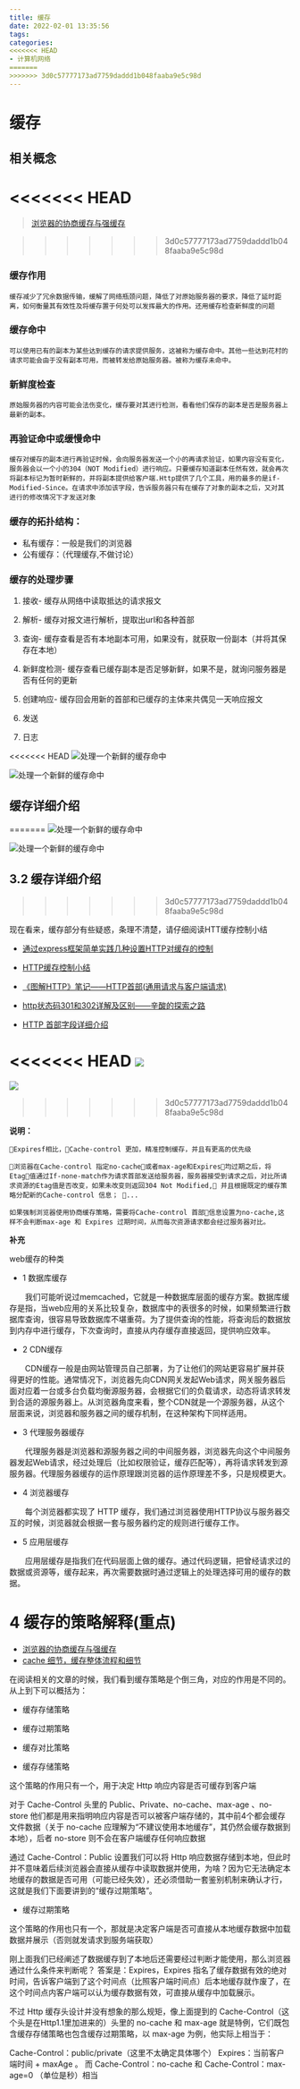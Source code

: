 ```yaml
---
title: 缓存
date: 2022-02-01 13:35:56
tags:
categories:
<<<<<<< HEAD
- 计算机网络
=======
>>>>>>> 3d0c57777173ad7759daddd1b048faaba9e5c98d
---
```



# 缓存

##  相关概念

<<<<<<< HEAD
=======
>[浏览器的协商缓存与强缓存](http://caibaojian.com/browser-cache.html)

>>>>>>> 3d0c57777173ad7759daddd1b048faaba9e5c98d
###  缓存作用
    
    缓存减少了冗余数据传输，缓解了网络瓶颈问题，降低了对原始服务器的要求，降低了延时距离，如何衡量其有效性及将缓存置于何处可以发挥最大的作用。还用缓存检查新鲜度的问题

### 缓存命中
    
    可以使用已有的副本为某些达到缓存的请求提供服务，这被称为缓存命中。其他一些达到花村的请求可能会由于没有副本可用，而被转发给原始服务器。被称为缓存未命中。

### 新鲜度检查

    原始服务器的内容可能会法伤变化，缓存要对其进行检测，看看他们保存的副本是否是服务器上最新的副本。

### 再验证命中或缓慢命中
  
    缓存对缓存的副本进行再验证时候，会向服务器发送一个小的再请求验证，如果内容没有变化，服务器会以一个小的304（NOT Modified）进行响应。只要缓存知道副本任然有效，就会再次将副本标记为暂时新鲜的，并将副本提供给客户端.Http提供了几个工具，用的最多的是if-Modified-Since。在请求中添加该字段，告诉服务器只有在缓存了对象的副本之后，又对其进行的修改情况下才发送对象

### 缓存的拓扑结构：

* 私有缓存：一般是我们的浏览器
* 公有缓存：（代理缓存,不做讨论）

### 缓存的处理步骤

1. 接收- 缓存从网络中读取抵达的请求报文

2. 解析- 缓存对报文进行解析，提取出url和各种首部

3. 查询- 缓存查看是否有本地副本可用，如果没有，就获取一份副本（并将其保存在本地）

4. 新鲜度检测- 缓存查看已缓存副本是否足够新鲜，如果不是，就询问服务器是否有任何的更新

5. 创建响应- 缓存回会用新的首部和已缓存的主体来共偶见一天响应报文

6. 发送

7. 日志

<<<<<<< HEAD
![处理一个新鲜的缓存命中](https://isam2016hexo.oss-cn-hangzhou.aliyuncs.com/img/cache.jpg)

![处理一个新鲜的缓存命中](https://isam2016hexo.oss-cn-hangzhou.aliyuncs.com/img/progress.jpeg)


## 缓存详细介绍
=======
![处理一个新鲜的缓存命中](../../img/cache.jpg)

![处理一个新鲜的缓存命中](../../img/progress.jpeg)


## 3.2 缓存详细介绍
>>>>>>> 3d0c57777173ad7759daddd1b048faaba9e5c98d

现在看来，缓存部分有些疑惑，条理不清楚，请仔细阅读HTT缓存控制小结

* [通过express框架简单实践几种设置HTTP对缓存的控制](https://www.jianshu.com/p/3bc803a4313f)

* [HTTP缓存控制小结](http://imweb.io/topic/5795dcb6fb312541492eda8c)

* [《图解HTTP》笔记——HTTP首部(通用请求与客户端请求)](http://blog.csdn.net/qq_34289537/article/details/52971516)

* [http状态码301和302详解及区别——辛酸的探索之路](http://blog.csdn.net/grandPang/article/details/47448395)

* [HTTP 首部字段详细介绍](http://www.cnblogs.com/jycboy/p/http_head.html)

<<<<<<< HEAD
![](https://isam2016hexo.oss-cn-hangzhou.aliyuncs.com/img/caches.png)
=======
![](../../img/caches.png)
>>>>>>> 3d0c57777173ad7759daddd1b048faaba9e5c98d

**说明：**

    Expiresf相比，Cache-control 更加，精准控制缓存，并且有更高的优先级

    浏览器在Cache-control 指定no-cache或者max-age和Expires均过期之后，将Etag值通过If-none-match作为请求首部发送给服务器，服务器接受到请求之后，对比所请求资源的Etag值是否改变，如果未改变则返回304 Not Modified, 并且根据既定的缓存策略分配新的Cache-control 信息； ...

    如果强制浏览器使用协商缓存策略，需要将Cache-control 首部信息设置为no-cache,这样不会判断max-age 和 Expires 过期时间，从而每次资源请求都会经过服务器对比。

**补充**

web缓存的种类

* 1 数据库缓存

　　我们可能听说过memcached，它就是一种数据库层面的缓存方案。数据库缓存是指，当web应用的关系比较复杂，数据库中的表很多的时候，如果频繁进行数据库查询，很容易导致数据库不堪重荷。为了提供查询的性能，将查询后的数据放到内存中进行缓存，下次查询时，直接从内存缓存直接返回，提供响应效率。

* 2 CDN缓存

　　CDN缓存一般是由网站管理员自己部署，为了让他们的网站更容易扩展并获得更好的性能。通常情况下，浏览器先向CDN网关发起Web请求，网关服务器后面对应着一台或多台负载均衡源服务器，会根据它们的负载请求，动态将请求转发到合适的源服务器上。从浏览器角度来看，整个CDN就是一个源服务器，从这个层面来说，浏览器和服务器之间的缓存机制，在这种架构下同样适用。

* 3 代理服务器缓存

　　代理服务器是浏览器和源服务器之间的中间服务器，浏览器先向这个中间服务器发起Web请求，经过处理后（比如权限验证，缓存匹配等），再将请求转发到源服务器。代理服务器缓存的运作原理跟浏览器的运作原理差不多，只是规模更大。

* 4 浏览器缓存

　　每个浏览器都实现了 HTTP 缓存，我们通过浏览器使用HTTP协议与服务器交互的时候，浏览器就会根据一套与服务器约定的规则进行缓存工作。

* 5 应用层缓存

　　应用层缓存是指我们在代码层面上做的缓存。通过代码逻辑，把曾经请求过的数据或资源等，缓存起来，再次需要数据时通过逻辑上的处理选择可用的缓存的数据。

# 4 缓存的策略解释(重点)

* [浏览器的协商缓存与强缓存](http://caibaojian.com/browser-cache.html)
* [cache 细节，缓存整体流程和细节](https://juejin.im/entry/58579599b123db00658292a0)

在阅读相关的文章的时候，我们看到缓存策略是个倒三角，对应的作用是不同的。从上到下可以概括为：

* 缓存存储策略
* 缓存过期策略
* 缓存对比策略


* 缓存存储策略

这个策略的作用只有一个，用于决定 Http 响应内容是否可缓存到客户端

对于 Cache-Control 头里的 Public、Private、no-cache、max-age 、no-store 他们都是用来指明响应内容是否可以被客户端存储的，其中前4个都会缓存文件数据（关于 no-cache 应理解为“不建议使用本地缓存”，其仍然会缓存数据到本地），后者 no-store 则不会在客户端缓存任何响应数据

通过 Cache-Control：Public 设置我们可以将 Http 响应数据存储到本地，但此时并不意味着后续浏览器会直接从缓存中读取数据并使用，为啥？因为它无法确定本地缓存的数据是否可用（可能已经失效），还必须借助一套鉴别机制来确认才行， 这就是我们下面要讲到的“缓存过期策略”。

* 缓存过期策略

这个策略的作用也只有一个，那就是决定客户端是否可直接从本地缓存数据中加载数据并展示（否则就发请求到服务端获取）

刚上面我们已经阐述了数据缓存到了本地后还需要经过判断才能使用，那么浏览器通过什么条件来判断呢？ 答案是：Expires，Expires 指名了缓存数据有效的绝对时间，告诉客户端到了这个时间点（比照客户端时间点）后本地缓存就作废了，在这个时间点内客户端可以认为缓存数据有效，可直接从缓存中加载展示。

不过 Http 缓存头设计并没有想象的那么规矩，像上面提到的 Cache-Control（这个头是在Http1.1里加进来的）头里的 no-cache 和 max-age 就是特例，它们既包含缓存存储策略也包含缓存过期策略，以 max-age 为例，他实际上相当于：

Cache-Control：public/private（这里不太确定具体哪个）
Expires：当前客户端时间 + maxAge 。
而 Cache-Control：no-cache 和 Cache-Control：max-age=0 （单位是秒）相当


